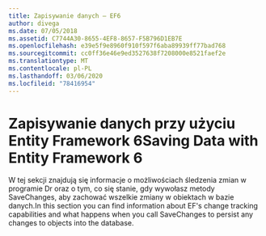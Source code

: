 ```yaml
---
title: Zapisywanie danych — EF6
author: divega
ms.date: 07/05/2018
ms.assetid: C7744A30-8655-4EF8-8657-F5B796D1EB7E
ms.openlocfilehash: e39e5f9e8960f910f597f6aba89939ff77bad768
ms.sourcegitcommit: cc0ff36e46e9ed3527638f7208000e8521faef2e
ms.translationtype: MT
ms.contentlocale: pl-PL
ms.lasthandoff: 03/06/2020
ms.locfileid: "78416954"
---
```

# <a name="saving-data-with-entity-framework-6"></a><span data-ttu-id="65fbc-102">Zapisywanie danych przy użyciu Entity Framework 6</span><span class="sxs-lookup"><span data-stu-id="65fbc-102">Saving Data with Entity Framework 6</span></span>

<span data-ttu-id="65fbc-103">W tej sekcji znajdują się informacje o możliwościach śledzenia zmian w programie Dr oraz o tym, co się stanie, gdy wywołasz metody SaveChanges, aby zachować wszelkie zmiany w obiektach w bazie danych.</span><span class="sxs-lookup"><span data-stu-id="65fbc-103">In this section you can find information about EF's change tracking capabilities and what happens when you call SaveChanges to persist any changes to objects into the database.</span></span>
